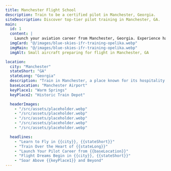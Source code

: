```yaml
---
title: Manchester Flight School
description: Train to be a certified pilot in Manchester, Georgia.
siteDescription: Discover top-tier pilot training in Manchester, GA.
main:
  id: 1
  content: |
    Launch your aviation career from Manchester, Georgia. Experience hands-on training in a welcoming, small-town environment.
  imgCard: "@/images/blue-skies-ifr-training-opelika.webp"
  imgMain: "@/images/blue-skies-ifr-training-opelika.webp"
  imgAlt: Small aircraft preparing for flight in Manchester, GA

location:
  city: "Manchester"
  stateShort: "GA"
  stateLong: "Georgia"
  description: "Train in Manchester, a place known for its hospitality and skies ideal for learning to fly."
  baseLocation: "Manchester Airport"
  keyPlace1: "Warm Springs"
  keyPlace2: "Historic Train Depot"

  headerImages:
    - "/src/assets/placeholder.webp"
    - "/src/assets/placeholder.webp"
    - "/src/assets/placeholder.webp"
    - "/src/assets/placeholder.webp"
    - "/src/assets/placeholder.webp"

  headlines:
    - "Learn to Fly in {{city}}, {{stateShort}}"
    - "Train Over the Heart of {{stateLong}}"
    - "Launch Your Pilot Career from {{baseLocation}}"
    - "Flight Dreams Begin in {{city}}, {{stateShort}}"
    - "Soar Above {{keyPlace1}} and Beyond"
---
```

